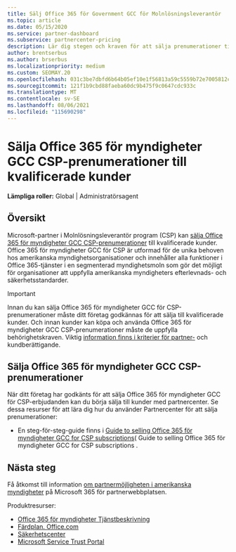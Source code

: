 ```yaml
---
title: Sälj Office 365 för Government GCC för Molnlösningsleverantör
ms.topic: article
ms.date: 05/15/2020
ms.service: partner-dashboard
ms.subservice: partnercenter-pricing
description: Lär dig stegen och kraven för att sälja prenumerationer till Office 365 för myndigheter GCC för CSP till kvalificerade USA myndighetskunder eller leverantörer.
author: brentserbus
ms.author: brserbus
ms.localizationpriority: medium
ms.custom: SEOMAY.20
ms.openlocfilehash: 031c3be7dbfd6b64b05ef10e1f56813a59c5559b72e7005812cabe74e2a9f3f0
ms.sourcegitcommit: 121f1b9cbd88faeba60dc9b475f9c0647cdc933c
ms.translationtype: MT
ms.contentlocale: sv-SE
ms.lasthandoff: 08/06/2021
ms.locfileid: "115690298"
---
```

# <a name="sell-office-365-government-gcc-for-csp-subscriptions-to-qualified-customers"></a>Sälja Office 365 för myndigheter GCC CSP-prenumerationer till kvalificerade kunder

**Lämpliga roller:** Global | Administratörsagent


## <a name="overview"></a>Översikt

Microsoft-partner i Molnlösningsleverantör program (CSP) kan [sälja Office 365 för myndigheter GCC CSP-prenumerationer](https://www.microsoft.com/microsoft-365/partners/governmentforCSP) till kvalificerade kunder. Office 365 för myndigheter GCC för CSP är utformad för de unika behoven hos amerikanska myndighetsorganisationer och innehåller alla funktioner i Office 365-tjänster i en segmenterad myndighetsmoln som gör det möjligt för organisationer att uppfylla amerikanska myndigheters efterlevnads- och säkerhetsstandarder. 

>[!IMPORTANT] 
>Innan du kan sälja Office 365 för myndigheter GCC för CSP-prenumerationer måste ditt företag godkännas för att sälja till kvalificerade kunder. Och innan kunder kan köpa och använda Office 365 för myndigheter GCC CSP-prenumerationer måste de uppfylla behörighetskraven. Viktig [information finns i kriterier för partner-](csp-gcc-validate.md) och kundberättigande.


## <a name="sell-office-365-government-gcc-for-csp-subscriptions"></a>Sälja Office 365 för myndigheter GCC CSP-prenumerationer

När ditt företag har godkänts för att sälja Office 365 för myndigheter GCC för CSP-erbjudanden kan du börja sälja till kunder med partnercenter. Se dessa resurser för att lära dig hur du använder Partnercenter för att sälja prenumerationer: 

- En steg-för-steg-guide finns i [Guide to selling Office 365 för myndigheter GCC for CSP subscriptions](https://go.microsoft.com/fwlink/?linkid=2007323)( Guide to selling Office 365 för myndigheter GCC for CSP subscriptions .  


## <a name="next-steps"></a>Nästa steg

Få åtkomst till information [om partnermöjligheten i amerikanska myndigheter](https://www.microsoft.com/microsoft-365/partners/governmentforCSP) på Microsoft 365 för partnerwebbplatsen.

Produktresurser:

- [Office 365 för myndigheter Tjänstbeskrivning](/office365/servicedescriptions/office-365-platform-service-description/office-365-us-government/office-365-us-government)
- [Färdplan. Office.com](https://products.office.com/business/office-365-roadmap)
- [Säkerhetscenter](https://www.microsoft.com/TrustCenter/)
- [Microsoft Service Trust Portal](https://aka.ms/STP)

